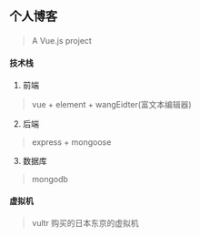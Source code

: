 ## <p aglin="center">个人博客</p>

> A Vue.js project

#### 技术栈

1. 前端
  > vue + element + wangEidter(富文本编辑器)

2. 后端
  > express + mongoose

3. 数据库
  > mongodb
  
#### 虚拟机
> vultr  购买的日本东京的虚拟机
